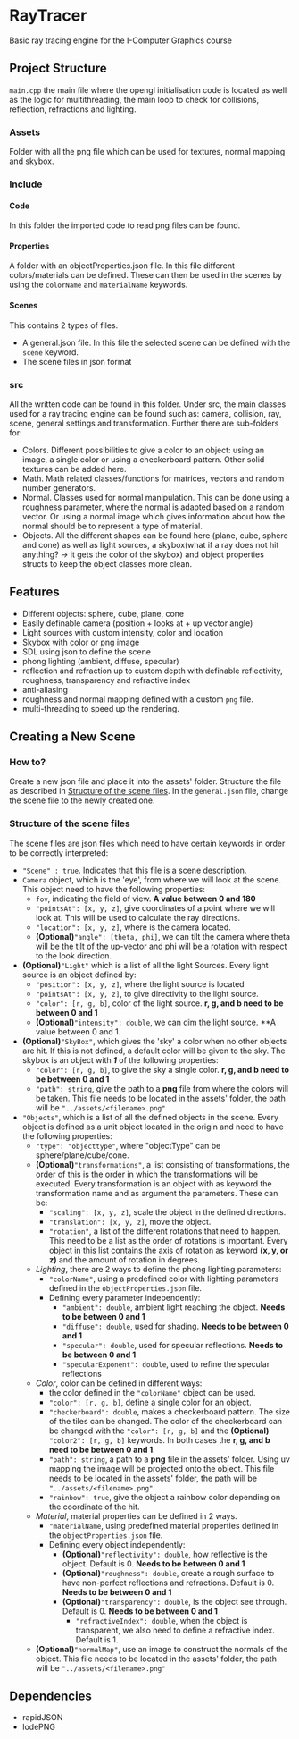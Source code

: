 # RayTracer
Basic ray tracing engine for the I-Computer Graphics course

## Project Structure
`main.cpp` the main file where the opengl initialisation code is located as well as the logic for multithreading, the main loop to check for collisions, reflection, refractions and lighting.


### Assets
Folder with all the png file which can be used for textures, normal mapping and skybox.

### Include
#### Code
In this folder the imported code to read png files can be found.
#### Properties
A folder with an objectProperties.json file. In this file different colors/materials can be defined. These can then be used in the scenes by using the `colorName` and `materialName` keywords.
#### Scenes
This contains 2 types of files. 
- A general.json file. In this file the selected scene can be defined with the `scene` keyword.
- The scene files in json format

### src
All the written code can be found in this folder. Under src, the main classes used for a ray tracing engine can be found such as: camera, collision, ray, scene, general settings and transformation. Further there are sub-folders for:
- Colors. Different possibilities to give a color to an object: using an image, a single color or using a checkerboard pattern. Other solid textures can be added here.
- Math. Math related classes/functions for matrices, vectors and random number generators.
- Normal. Classes used for normal manipulation. This can be done using a roughness parameter, where the normal is adapted based on a random vector. Or using a normal image which gives information about how the normal should be to represent a type of material.
- Objects. All the different shapes can be found here (plane, cube, sphere and cone) as well as light sources, a skybox(what if a ray does not hit anything? -> it gets the color of the skybox) and object properties structs to keep the object classes more clean.


## Features
- Different objects: sphere, cube, plane, cone
- Easily definable camera (position + looks at + up vector angle)
- Light sources with custom intensity, color and location
- Skybox with color or png image
- SDL using json to define the scene
- phong lighting (ambient, diffuse, specular)
- reflection and refraction up to custom depth with definable reflectivity, roughness, transparency and refractive index
- anti-aliasing
- roughness and normal mapping defined with a custom `png` file.
- multi-threading to speed up the rendering.

## Creating a New Scene
### How to?
Create a new json file and place it into the assets' folder. Structure the file as described in [Structure of the scene files](#structure-of-the-scene-files). In the `general.json` file, change the scene file to the newly created one.

### Structure of the scene files
The scene files are json files which need to have certain keywords in order to be correctly interpreted:
- `"Scene" : true`. Indicates that this file is a scene description.
- `Camera` object, which is the 'eye', from where we will look at the scene. This object need to have the following properties:
  - `fov`, indicating the field of view. **A value between 0 and 180**
  - `"pointsAt": [x, y, z]`, give coordinates of a point where we will look at. This will be used to calculate the ray directions.
  - `"location": [x, y, z]`, where is the camera located.
  - **(Optional)**`"angle": [theta, phi]`, we can tilt the camera where theta will be the tilt of the up-vector and phi will be a rotation with respect to the look direction.
- **(Optional)**`"Light"` which is a list of all the light Sources. Every light source is an object defined by:
  - `"position": [x, y, z]`, where the light source is located
  - `"pointsAt": [x, y, z]`, to give directivity to the light source.
  - `"color": [r, g, b]`, color of the light source. **r, g, and b need to be between 0 and 1**
  - **(Optional)**`"intensity": double`, we can dim the light source. **A value between 0 and 1.
- **(Optional)**`"SkyBox"`, which gives the 'sky' a color when no other objects are hit. If this is not defined, a default color will be given to the sky. The skybox is an object with ***1*** of the following properties:
  - `"color": [r, g, b]`, to give the sky a single color. **r, g, and b need to be between 0 and 1**
  - `"path": string`, give the path to a **png** file from where the colors will be taken. This file needs to be located in the assets' folder, the path will be `"../assets/<filename>.png"`
- `"Objects"`, which is a list of all the defined objects in the scene. Every object is defined as a unit object located in the origin and need to have the following properties:
  - `"type": "objecttype"`, where "objectType" can be sphere/plane/cube/cone.
  - **(Optional)**`"transformations"`, a list consisting of transformations, the order of this is the order in which the transformations will be executed. Every transformation is an object with as keyword the transformation name and as argument the parameters. These can be:
    - `"scaling": [x, y, z]`, scale the object in the defined directions.
    - `"translation": [x, y, z]`, move the object.
    - `"rotation"`, a list of the different rotations that need to happen. This need to be a list as the order of rotations is important. Every object in this list contains the axis of rotation as keyword **(x, y, or z)** and the amount of rotation in degrees.
  - *Lighting*, there are 2 ways to define the phong lighting parameters:
    - `"colorName"`, using a predefined color with lighting parameters defined in the `objectProperties.json` file.
    - Defining every parameter independently:
      - `"ambient": double`, ambient light reaching the object. **Needs to be between 0 and 1**
      - `"diffuse": double`, used for shading. **Needs to be between 0 and 1**
      - `"specular": double`, used for specular reflections. **Needs to be between 0 and 1**
      - `"specularExponent": double`, used to refine the specular reflections
  - *Color*, color can be defined in different ways:
    - the color defined in the `"colorName"` object can be used.
    - `"color": [r, g, b]`, define a single color for an object. 
    - `"checkerboard": double`, makes a checkerboard pattern. The size of the tiles can be changed. The color of the checkerboard can be changed with the `"color": [r, g, b]` and the **(Optional)** `"color2": [r, g, b]` keywords. In both cases the **r, g, and b need to be between 0 and 1**.
    - `"path": string`, a path to a **png** file in the assets' folder. Using uv mapping the image will be projected onto the object. This file needs to be located in the assets' folder, the path will be `"../assets/<filename>.png"`
    - `"rainbow": true`, give the object a rainbow color depending on the coordinate of the hit.
  - *Material*, material properties can be defined in 2 ways.
    - `"materialName`, using predefined material properties defined in the `objectProperties.json` file.
    - Defining every object independently:
      - **(Optional)**`"reflectivity": double`, how reflective is the object. Default is 0. **Needs to be between 0 and 1**
      - **(Optional)**`"roughness": double`, create a rough surface to have non-perfect reflections and refractions. Default is 0. **Needs to be between 0 and 1**
      - **(Optional)**`"transparency": double`, is the object see through. Default is 0. **Needs to be between 0 and 1**
        - `"refractiveIndex": double`, when the object is transparent, we also need to define a refractive index. Default is 1.
  - **(Optional)**`"normalMap"`, use an image to construct the normals of the object. This file needs to be located in the assets' folder, the path will be `"../assets/<filename>.png"`

## Dependencies
- rapidJSON
- lodePNG
